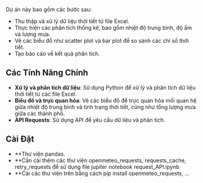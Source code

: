 Dự án này bao gồm các bước sau:
- Thu thập và xử lý dữ liệu thời tiết từ file Excel.
- Thực hiện các phân tích thống kê, bao gồm nhiệt độ trung bình, độ ẩm và lượng mưa.
- Vẽ các biểu đồ như scatter plot và bar plot để so sánh các chỉ số thời tiết.
- Tạo báo cáo về kết quả phân tích.

## Các Tính Năng Chính

- **Xử lý và phân tích dữ liệu**: Sử dụng Python để xử lý và phân tích dữ liệu thời tiết từ các file Excel.
- **Biểu đồ và trực quan hóa**: Vẽ các biểu đồ để trực quan hóa mối quan hệ giữa nhiệt độ trung bình và tình trạng thời tiết, cũng như tổng lượng mưa giữa các thành phố.
- **API Requests**: Sử dụng API để yêu cầu dữ liệu và phân tích.

## Cài Đặt
- **Thư viện pandas.
- **Cần cài thêm các thư viện openmeteo_requests, requests_cache, retry_requests để sử dụng file jupiter notebook request_API.ipynb
- **Cài các thư viện trên bằng cách pip install openmeteo_requests, ...
